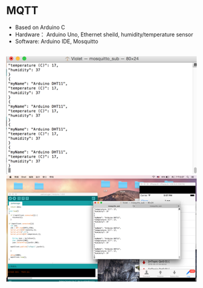 # MQTT
* Based on Arduino C
* Hardware： Arduino Uno, Ethernet sheild, humidity/temperature sensor
* Software: Arduino IDE, Mosquitto <br><br>

![image](https://github.com/Alicezhang821/MQTT/blob/master/EXAMPLE.png)   
![image](https://github.com/Alicezhang821/MQTT/blob/master/EXAMPLE%202.png)   
